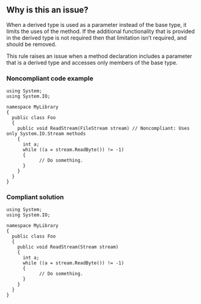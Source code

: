 ## Why is this an issue?
 
When a derived type is used as a parameter instead of the base type, it limits the uses of the method. If the additional functionality that is provided in the derived type is not required then that limitation isn’t required, and should be removed.
 
This rule raises an issue when a method declaration includes a parameter that is a derived type and accesses only members of the base type.
 
### Noncompliant code example

    using System;
    using System.IO;
    
    namespace MyLibrary
    {
      public class Foo
      {
        public void ReadStream(FileStream stream) // Noncompliant: Uses only System.IO.Stream methods
        {
          int a;
          while ((a = stream.ReadByte()) != -1)
          {
                // Do something.
          }
        }
      }
    }

### Compliant solution

    using System;
    using System.IO;
    
    namespace MyLibrary
    {
      public class Foo
      {
        public void ReadStream(Stream stream)
        {
          int a;
          while ((a = stream.ReadByte()) != -1)
          {
                // Do something.
          }
        }
      }
    }